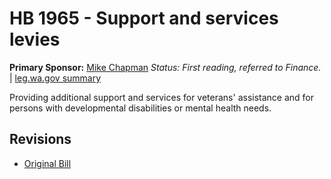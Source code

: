 # HB 1965 - Support and services levies
**Primary Sponsor:** [Mike Chapman](/person/leg/mike.chapman.md)
*Status: First reading, referred to Finance.* | [leg.wa.gov summary](https://app.leg.wa.gov/billsummary?BillNumber=1965&Year=2021)

Providing additional support and services for veterans' assistance and for persons with developmental disabilities or mental health needs.

## Revisions
* [Original Bill](1/)